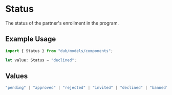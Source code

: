 # Status

The status of the partner's enrollment in the program.

## Example Usage

```typescript
import { Status } from "dub/models/components";

let value: Status = "declined";
```

## Values

```typescript
"pending" | "approved" | "rejected" | "invited" | "declined" | "banned" | "archived"
```